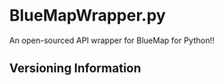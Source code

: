 # BlueMapWrapper.py
An open-sourced API wrapper for BlueMap for Python!!



## Versioning Information
